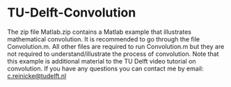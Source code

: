 # TU-Delft-Convolution
The zip file Matlab.zip contains a Matlab example that illustrates mathematical convolution. It is recommended to go through 
the file Convolution.m. All other files are required to run Convolution.m but they are not required to understand/illustrate
the process of convolution.
Note that this example is additional material to the TU Delft video tutorial on convolution. If you have any questions you can 
contact me by email: c.reinicke@tudelft.nl
